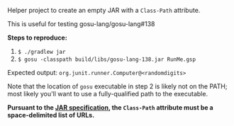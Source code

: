 Helper project to create an empty JAR with a `Class-Path` attribute.

This is useful for testing gosu-lang/gosu-lang#138

**Steps to reproduce:**

1. `$ ./gradlew jar`
2. `$ gosu -classpath build/libs/gosu-lang-138.jar RunMe.gsp`

Expected output: `org.junit.runner.Computer@<randomdigits>`

Note that the location of `gosu` executable in step 2 is likely not on the PATH; most likely you'll want to use a fully-qualified path to the executable.

**Pursuant to the [JAR specification](https://docs.oracle.com/javase/7/docs/technotes/guides/jar/jar.html#Main_Attributes), the `Class-Path` attribute must be a space-delimited list of URLs.**